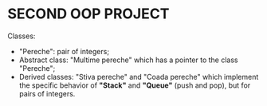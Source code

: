 # SECOND OOP PROJECT

Classes:
* "Pereche": pair of integers;
* Abstract class: "Multime pereche" which has a pointer to the class "Pereche";
* Derived classes: "Stiva pereche" and "Coada pereche" which implement the specific behavior of **"Stack"** and **"Queue"** (push and pop), but for pairs of integers.

